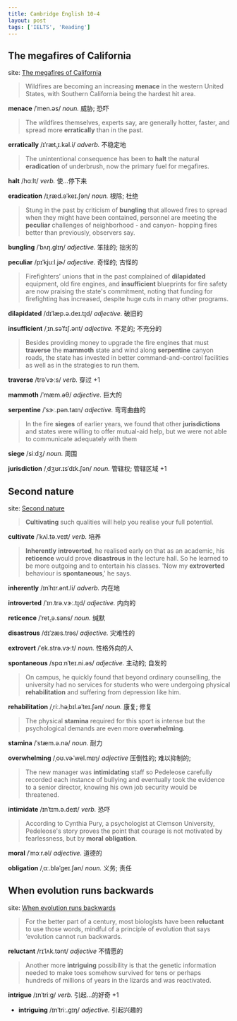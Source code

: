 ```yaml
---
title: Cambridge English 10-4
layout: post
tags: ['IELTS', 'Reading']
---
```


## The megafires of California

site: [The megafires of California](https://mini-ielts.com/460/reading/the-megafires-of-california)

> Wildfires are becoming an increasing **menace** in the western United States, with Southern California being the hardest hit area.

**menace** /ˈmen.əs/ *noun.* 威胁; 恐吓

> The wildfires themselves, experts say, are generally hotter, faster, and spread more **erratically** than in the past.

**erratically** /ɪˈræt̬.ɪ.kəl.i/ *adverb.* 不稳定地

> The unintentional consequence has been to **halt** the natural **eradication** of underbrush, now the primary fuel for megafires.

**halt** /hɑːlt/ *verb.* 使...停下来

**eradication** /ɪˌræd.əˈkeɪ.ʃən/ *noun.* 根除; 杜绝

> Stung in the past by criticism of **bungling** that allowed fires to spread when they might have been contained, personnel are meeting the **peculiar** challenges of neighborhood - and canyon- hopping fires better than previously, observers say.

**bungling** /ˈbʌŋ.ɡlɪŋ/ *adjective.* 笨拙的; 拙劣的

**peculiar** /pɪˈkjuːl.jɚ/ *adjective.* 奇怪的; 古怪的

> Firefighters’ unions that in the past complained of **dilapidated** equipment, old fire engines, and **insufficient** blueprints for fire safety are now praising the state's commitment, noting that funding for firefighting has increased, despite huge cuts in many other programs.

**dilapidated** /dɪˈlæp.ə.deɪ.t̬ɪd/ *adjective.* 破旧的

**insufficient** /ˌɪn.səˈfɪʃ.ənt/ *adjective.* 不足的; 不充分的

> Besides providing money to upgrade the fire engines that must **traverse** the **mammoth** state and wind along **serpentine** canyon roads, the state has invested in better command-and-control facilities as well as in the strategies to run them.

**traverse** /trəˈvɝːs/ *verb.* 穿过 +1

**mammoth** /ˈmæm.əθ/ *adjective.* 巨大的

**serpentine** /ˈsɝː.pən.taɪn/ *adjective.* 弯弯曲曲的

> In the fire **sieges** of earlier years, we found that other **jurisdictions** and states were willing to offer mutual-aid help, but we were not able to communicate adequately with them

**siege** /siːdʒ/ *noun.* 周围

**jurisdiction** /ˌdʒʊr.ɪsˈdɪk.ʃən/ *noun.* 管辖权; 管辖区域 +1

## Second nature

site: [Second nature](https://mini-ielts.com/461/reading/second-nature)

> **Cultivating** such qualities will help you realise your full potential.

**cultivate** /ˈkʌl.tə.veɪt/ *verb.* 培养

> **Inherently** **introverted**, he realised early on that as an academic, his **reticence** would prove **disastrous** in the lecture hall. So he learned to be more outgoing and to entertain his classes. 'Now my **extroverted** behaviour is **spontaneous**,' he says.

**inherently** /ɪnˈhɪr.ənt.li/ *adverb.* 内在地

**introverted** /ˈɪn.trə.vɝː.t̬ɪd/ *adjective.* 内向的

**reticence** /ˈret̬.ə.səns/ *noun.* 缄默

**disastrous** /dɪˈzæs.trəs/ *adjective.* 灾难性的

**extrovert** /ˈek.strə.vɝːt/ *noun.* 性格外向的人

**spontaneous** /spɑːnˈteɪ.ni.əs/ *adjective.* 主动的; 自发的

> On campus, he quickly found that beyond ordinary counselling, the university had no services for students who were undergoing physical **rehabilitation** and suffering from depression like him.

**rehabilitation** /ˌriː.həˌbɪl.əˈteɪ.ʃən/ *noun.* 康复; 修复

> The physical **stamina** required for this sport is intense but the psychological demands are even more **overwhelming**.

**stamina** /ˈstæm.ə.nə/ *noun.* 耐力

**overwhelming** /ˌoʊ.vɚˈwel.mɪŋ/ *adjective* 压倒性的; 难以抑制的;

> The new manager was **intimidating** staff so Pedeleose carefully recorded each instance of bullying and eventually took the evidence to a senior director, knowing his own job security would be threatened.

**intimidate** /ɪnˈtɪm.ə.deɪt/ *verb.* 恐吓

> According to Cynthia Pury, a psychologist at Clemson University, Pedeleose's story proves the point that courage is not motivated by fearlessness, but by **moral** **obligation**.

**moral** /ˈmɔːr.əl/ *adjective.* 道德的

**obligation** /ˌɑː.bləˈɡeɪ.ʃən/ *noun.* 义务; 责任

## When evolution runs backwards

site: [When evolution runs backwards](https://mini-ielts.com/462/reading/when-evolution-runs-backwards)

> For the better part of a century, most biologists have been **reluctant** to use those words, mindful of a principle of evolution that says ‘evolution cannot run backwards.

**reluctant** /rɪˈlʌk.tənt/ *adjective* 不情愿的

> Another more **intriguing** possibility is that the genetic information needed to make toes somehow survived for tens or perhaps hundreds of millions of years in the lizards and was reactivated.

**intrigue** /ɪnˈtriːɡ/ *verb.* 引起...的好奇 +1

- **intriguing** /ɪnˈtriː.ɡɪŋ/ *adjective.* 引起兴趣的

